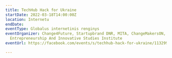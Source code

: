 ```yaml
---
title: TechHub Hack for Ukraine
startDate: 2022-03-18T14:00:00Z
location: Internetu
endDate: 
eventType: Globalus internetinis renginys
eventOrganizer: Change4Future, Startupbrand DNR, MITA, ChangeMakersON, European Social
  Entrepreneurship And Innovative Studies Institute
eventUrl: https://facebook.com/events/s/techhub-hack-for-ukraine/1132998267436260/

---
```

